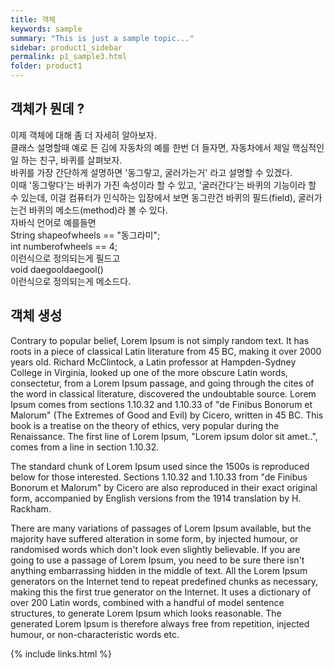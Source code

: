 ```yaml
---
title: 객체
keywords: sample
summary: "This is just a sample topic..."
sidebar: product1_sidebar
permalink: p1_sample3.html
folder: product1
---
```


## 객체가 뭔데 ? 

이제 객체에 대해 좀 더 자세히 알아보자.    
클래스 설명할때 예로 든 김에 자동차의 예를 한번 더 들자면, 자동차에서 제일 핵심적인 일 하는 친구, 바퀴를 살펴보자.   
바퀴를 가장 간단하게 설명하면 '동그랗고, 굴러가는거' 라고 설명할 수 있겠다.   
이때 '동그랗다'는 바퀴가 가진 속성이라 할 수 있고, '굴러간다'는 바퀴의 기능이라 할 수 있는데, 이걸 컴퓨터가 인식하는 입장에서 보면 동그란건 바퀴의 필드(field), 굴러가는건 바퀴의 메소드(method)라 볼 수 있다.   
자바식 언어로 예를들면    
String shapeofwheels == "동그라미";   
int numberofwheels == 4;   
이런식으로 정의되는게 필드고   
void daegooldaegool()   
이런식으로 정의되는게 메소드다.   



## 객체 생성

Contrary to popular belief, Lorem Ipsum is not simply random text. It has roots in a piece of classical Latin literature from 45 BC, making it over 2000 years old. Richard McClintock, a Latin professor at Hampden-Sydney College in Virginia, looked up one of the more obscure Latin words, consectetur, from a Lorem Ipsum passage, and going through the cites of the word in classical literature, discovered the undoubtable source. Lorem Ipsum comes from sections 1.10.32 and 1.10.33 of "de Finibus Bonorum et Malorum" (The Extremes of Good and Evil) by Cicero, written in 45 BC. This book is a treatise on the theory of ethics, very popular during the Renaissance. The first line of Lorem Ipsum, "Lorem ipsum dolor sit amet..", comes from a line in section 1.10.32.

The standard chunk of Lorem Ipsum used since the 1500s is reproduced below for those interested. Sections 1.10.32 and 1.10.33 from "de Finibus Bonorum et Malorum" by Cicero are also reproduced in their exact original form, accompanied by English versions from the 1914 translation by H. Rackham.

There are many variations of passages of Lorem Ipsum available, but the majority have suffered alteration in some form, by injected humour, or randomised words which don't look even slightly believable. If you are going to use a passage of Lorem Ipsum, you need to be sure there isn't anything embarrassing hidden in the middle of text. All the Lorem Ipsum generators on the Internet tend to repeat predefined chunks as necessary, making this the first true generator on the Internet. It uses a dictionary of over 200 Latin words, combined with a handful of model sentence structures, to generate Lorem Ipsum which looks reasonable. The generated Lorem Ipsum is therefore always free from repetition, injected humour, or non-characteristic words etc.

{% include links.html %}
